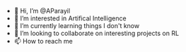 - 👋 Hi, I’m @AParayil
- 👀 I’m interested in Artifical Intelligence
- 🌱 I’m currently learning things I don't know
- 💞️ I’m looking to collaborate on interesting projects on RL
- 📫 How to reach me 

<!---
AParayil/AParayil is a ✨ special ✨ repository because its `README.md` (this file) appears on your GitHub profile.
You can click the Preview link to take a look at your changes.
--->
